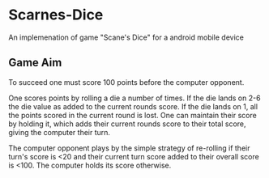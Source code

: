 # Scarnes-Dice

An implemenation of game "Scane's Dice" for a android mobile device

## Game Aim

To succeed one must score 100 points before the computer opponent. 

One scores points by rolling a die a number of times. If the die lands on 2-6 the die value as added to the current rounds score. 
If the die lands on 1, all the points scored in the current round is lost. 
One can maintain their score by holding it, which adds their current rounds score to their total score, giving the computer their turn.


The computer opponent plays by the simple strategy of re-rolling if their turn's score is <20 and their current turn score added to their overall score is <100.
The computer holds its score otherwise.
